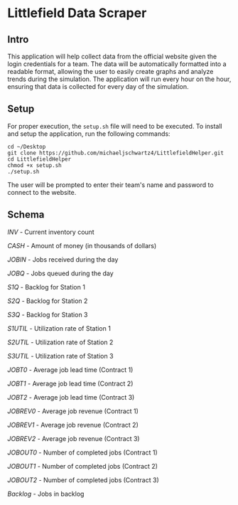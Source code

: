 # Littlefield Data Scraper
## Intro
This application will help collect data from the official website
given the login credentials for a team. The data will be automatically
formatted into a readable format, allowing the user to easily create graphs
and analyze trends during the simulation. The application will run every hour
on the hour, ensuring that data is collected for every day of the simulation.

## Setup
For proper execution, the `setup.sh` file will need to be executed. To install and
setup the application, run the following commands:
```angular2html
cd ~/Desktop
git clone https://github.com/michaeljschwartz4/LittlefieldHelper.git
cd LittlefieldHelper
chmod +x setup.sh
./setup.sh
```
The user will be prompted to enter their team's name and password to connect to the website.

## Schema
*INV* - Current inventory count

*CASH* - Amount of money (in thousands of dollars)

*JOBIN* - Jobs received during the day

*JOBQ* - Jobs queued during the day

*S1Q* - Backlog for Station 1

*S2Q* - Backlog for Station 2

*S3Q* - Backlog for Station 3

*S1UTIL* - Utilization rate of Station 1

*S2UTIL* - Utilization rate of Station 2

*S3UTIL* - Utilization rate of Station 3

*JOBT0* - Average job lead time (Contract 1)

*JOBT1* - Average job lead time (Contract 2)

*JOBT2* - Average job lead time (Contract 3)

*JOBREV0* - Average job revenue (Contract 1)

*JOBREV1* - Average job revenue (Contract 2)

*JOBREV2* - Average job revenue (Contract 3)

*JOBOUT0* - Number of completed jobs (Contract 1)

*JOBOUT1* - Number of completed jobs (Contract 2)

*JOBOUT2* - Number of completed jobs (Contract 3)

*Backlog* - Jobs in backlog